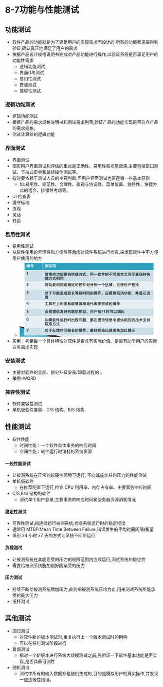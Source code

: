 # 8-7功能与性能测试



## 功能测试

* 软件产品的功能就是为了满足用户的实际需求而设计的,所有的功能都需要得到验证,确认真正地满足了用户的需求
* 依据产品设计规格说明书完成对产品功能进行操作,以验证系统是否满足用户的功能性需求
  * 逻辑功能测试
  * 界面(UI)测试
  * 易用性测试
  * 安装测试
  * 兼容性测试

### 逻辑功能测试

* 逻辑功能测试
* 根据产品的需求规格说明书和测试需求列表,验证产品的功能实现是否符合产品的需求规格。
* 测试计算器的逻辑功能

### 界面测试

* 界面测试
* 图形用户界面测试和评估的重点是正确性、易用性和视觉效果,主要包括窗口测试、下拉式菜单和鼠标操作测试等。
* 有时要依赖于测试人员的主观判断,但用户界面测试也要遵循一些基本原则
  * 如:易用性、规范性、合理性、美观与协调性、菜单位置、独特性、快捷方式的组合、排错性考虑等。
* UI 检查表
* 遵守标准
* 直观
* 灵活
* 舒适

### 易用性测试

* 易用性测试
* 从软件使用的合理性和方便性等角度对软件系统进行检查,来发现软件中不方便用户使用的地方
  * ![](https://raw.githubusercontent.com/CaesarYangs/MyPictureHotel/main/BasicImg/202205191108019.png)
* 实用：考量每一个具体特性对软件是否具有实际价值、是否有助于用户的实际业务需求实现

### 安装测试

* 主要对软件的全部、部分升级安装/卸载过程的 。
* 举例-WORD

### 兼容性测试

* 软件兼容性测试
* 单机版软件兼容、C/S 结构、B/S 结构

## 性能测试

* 软件性能
  * 时间性能：一个软件具体事务的响应时间
  * 空间性能：软件运行时消耗的系统资源

#### 一般性能测试

* 让被测系统在正常的软硬件环境下运行, 不向其施加任何压力的性能测试
* 单机版软件
  * 在推荐配置下运行,检查 CPU 利用率、内存占有率、主要事务响应时间
* C/S,B/S 结构的软件
  * 测试单个用户登录,主要事务的响应时间和服务器资源消耗情况

#### 稳定性测试

* 可靠性测试,指连续运行被测系统,检查系统运行时的稳定程度
* 通常用 MTBF(Mean Time Between Failure,错误发生的平均时间间隔)衡量
* 采用 24 小时 x7 天的方式让系统不间断运行

#### 负载测试

* 让被测系统在其能忍受的压力的极限范围内连续运行,测试系统的稳定性
* 需要给被测系统施加刚好能承受的压力

#### 压力测试

* 持续不断给被测系统增加压力,直到把被测系统压垮为止,用来测试系统所能承受的最大压力
* 纸杯测试

## 其他测试

* 回归测试
  * 对软件新的版本测试时,重复执行上一个版本测试时的用例
  * 可以在任何测试阶段进行
* 冒烟测试
  * 指对一个新版本进行系统大规模测试之前,先验证一下软件基本功能是否实现,是否具备可测性
* 随机测试
  * 测试中所有的输入数据都是随机生成的,目的是模拟用户的真实操作,并发现一些边缘性错误。

